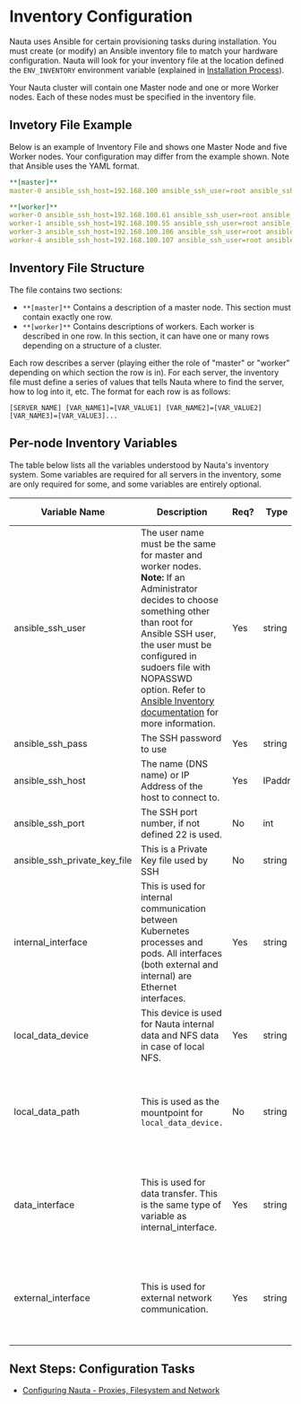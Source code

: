 # Inventory Configuration

Nauta uses Ansible for certain provisioning tasks during installation. You must create (or modify) an Ansible inventory file to match your hardware configuration. Nauta will look for your inventory file at the location defined the `ENV_INVENTORY` environment variable (explained in [Installation Process](Installation_Process/IP.md)).

Your Nauta cluster will contain one Master node and one or more Worker nodes. Each of these nodes must be specified in the inventory file.
## Invetory File Example
Below is an example of Inventory File and shows one Master Node and five Worker nodes. Your configuration may differ from the example shown. Note that Ansible uses the YAML format.

```yaml
**[master]** 
master-0 ansible_ssh_host=192.168.100 ansible_ssh_user=root ansible_ssh_pass=YourPassword internal_interface=em2 data_interface=em2 external_interface=em3 local_data_device=/dev/sdb1

**[worker]** 
worker-0 ansible_ssh_host=192.168.100.61 ansible_ssh_user=root ansible_ssh_pass=YourPassword internal_interface=p3p1 data_interface=p3p1 external_interface=em1
worker-1 ansible_ssh_host=192.168.100.55 ansible_ssh_user=root ansible_ssh_pass=YourPassword internal_interface=p3p1 data_interface=p3p1 external_interface=em1
worker-3 ansible_ssh_host=192.168.100.106 ansible_ssh_user=root ansible_ssh_ pass=YourPassword internal_interface=p3p1 data_interface=p3p1 external_interface=em1
worker-4 ansible_ssh_host=192.168.100.107 ansible_ssh_user=root ansible_ssh_ pass=YourPassword internal_interface=p3p1 data_interface=p3p1 external_interface=em1
```

## Inventory File Structure

The file contains two sections:
* `**[master]**` Contains a description of a master node. This section must contain exactly one row.
* `**[worker]**` Contains descriptions of workers. Each worker is described in one row. In this section, it can have one or many rows depending on a structure of a cluster.

Each row describes a server (playing either the role of "master" or "worker" depending on which section the row is in). For each server, the inventory file must define a series of values that tells Nauta where to find the server, how to log into it, etc. The format for each row is as follows:

`[SERVER_NAME] [VAR_NAME1]=[VAR_VALUE1] [VAR_NAME2]=[VAR_VALUE2] [VAR_NAME3]=[VAR_VALUE3]...`

## Per-node Inventory Variables
The table below lists all the variables understood by Nauta's inventory system. Some variables are required for all servers in the inventory, some are only required for some, and some variables are entirely optional.

Variable Name | Description | Req? | Type | Default | Used When | Value |
--- | ---  | --- | --- | --- | --- | --- 
ansible_ssh_user | The user name must be the same for master and worker nodes. **Note:** If an Administrator decides to choose something other than root for Ansible SSH user, the user must be configured in sudoers file with NOPASSWD option. Refer to [Ansible Inventory documentation](https://docs.ansible.com/ansible/latest/user_guide/intro_inventory.html) for more information. | Yes | string | none | always | username
ansible_ssh_pass | The SSH password to use | Yes | string | none | always | Password
ansible_ssh_host | The name (DNS name) or IP Address of the host to connect to. | Yes | IPaddr | none | always | IP Address
ansible_ssh_port | The SSH port number, if not defined 22 is used. | No | int | 22 | not using 22 | Port Address
ansible_ssh_private_key_file | This is a Private Key file used by SSH | No | string | none | using a keyfile | filenae
internal_interface | This is used for internal communication between Kubernetes processes and pods. All interfaces (both external and internal) are Ethernet interfaces. | Yes | string | none |  always for both for master and worker nodes |  Interface name
local_data_device | This device is used for Nauta internal data and NFS data in case of local NFS. | Yes | string | none | used with master nodes | this is the path to block device
local_data_path | This is used as the mountpoint for `local_data_device.` | No | string | none | used with master nodes |  this is the absolute path where data is located in file system.
data_interface | This is used for data transfer.  This is the same type of variable as internal_interface. | Yes | string | none | always for both for master and worker nodes | interface name
external_interface | This is used for external network communication. | Yes | string | none | always for both for master and worker nodes | interface name

## Next Steps: Configuration Tasks

* [Configuring Nauta - Proxies, Filesystem and Network](../Configuration_Tasks_Variables/CTV.md)
